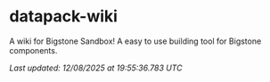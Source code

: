 # datapack-wiki
A wiki for Bigstone Sandbox! A easy to use building tool for Bigstone components.

_Last updated: 12/08/2025 at 19:55:36.783 UTC_
